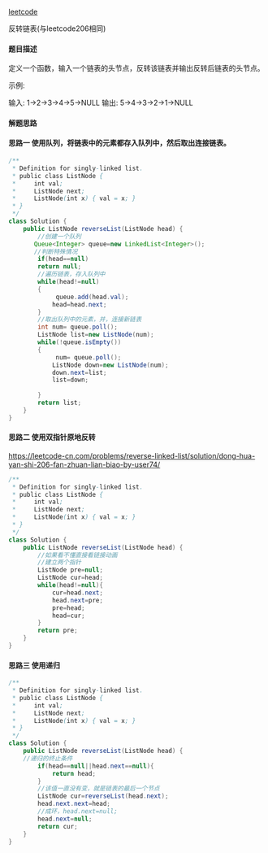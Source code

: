 [leetcode](https://leetcode-cn.com/problems/fan-zhuan-lian-biao-lcof/)

反转链表(与leetcode206相同)

#### 题目描述

定义一个函数，输入一个链表的头节点，反转该链表并输出反转后链表的头节点。

示例:

输入: 1->2->3->4->5->NULL
输出: 5->4->3->2->1->NULL

#### 解题思路

#### 思路一 使用队列，将链表中的元素都存入队列中，然后取出连接链表。

```java
/**
 * Definition for singly-linked list.
 * public class ListNode {
 *     int val;
 *     ListNode next;
 *     ListNode(int x) { val = x; }
 * }
 */
class Solution {
    public ListNode reverseList(ListNode head) {
        //创建一个队列
       Queue<Integer> queue=new LinkedList<Integer>();
       //判断特殊情况
        if(head==null)
        return null;
        //遍历链表，存入队列中
        while(head!=null) 
        {
             queue.add(head.val);
            head=head.next;
        }
        //取出队列中的元素，并，连接新链表
        int num= queue.poll();
        ListNode list=new ListNode(num);
        while(!queue.isEmpty())
        {
             num= queue.poll();
            ListNode down=new ListNode(num);
            down.next=list;
            list=down;
            
        }
        return list;
    }
}
```



#### 思路二 使用双指针原地反转

https://leetcode-cn.com/problems/reverse-linked-list/solution/dong-hua-yan-shi-206-fan-zhuan-lian-biao-by-user74/

```java
/**
 * Definition for singly-linked list.
 * public class ListNode {
 *     int val;
 *     ListNode next;
 *     ListNode(int x) { val = x; }
 * }
 */
class Solution {
    public ListNode reverseList(ListNode head) {
        //如果看不懂直接看链接动画
 		//建立两个指针
        ListNode pre=null;
        ListNode cur=head;
        while(head!=null){
            cur=head.next;
            head.next=pre;
            pre=head;
            head=cur;
        }
        return pre;
    }
}
```

#### 思路三 使用递归

```java
/**
 * Definition for singly-linked list.
 * public class ListNode {
 *     int val;
 *     ListNode next;
 *     ListNode(int x) { val = x; }
 * }
 */
class Solution {
    public ListNode reverseList(ListNode head) {
    //递归的终止条件
        if(head==null||head.next==null){
            return head;
        }
        //该值一直没有变，就是链表的最后一个节点
        ListNode cur=reverseList(head.next);
        head.next.next=head;
        //成环，head.next=null;
        head.next=null;
        return cur;
    }
}
```


